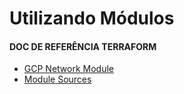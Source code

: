 # Utilizando Módulos



#### DOC DE REFERÊNCIA TERRAFORM

- [GCP Network Module](https://registry.terraform.io/modules/terraform-google-modules/network "GCP Network Module")
- [Module Sources](https://www.terraform.io/language/modules/sources "Module Sources")